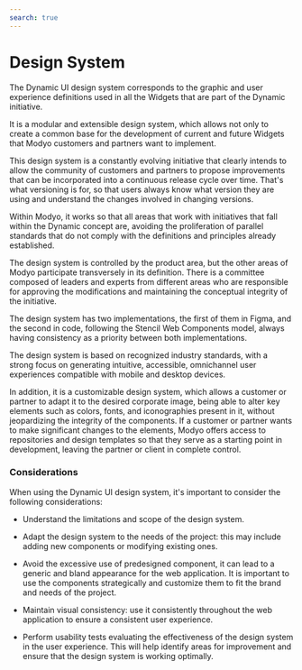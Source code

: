 ```yaml
---
search: true
---
```


# Design System

The Dynamic UI design system corresponds to the graphic and user experience definitions used in all the Widgets that are part of the Dynamic initiative.

It is a modular and extensible design system, which allows not only to create a common base for the development of current and future Widgets that Modyo customers and partners want to implement.

This design system is a constantly evolving initiative that clearly intends to allow the community of customers and partners to propose improvements that can be incorporated into a continuous release cycle over time. That's what versioning is for, so that users always know what version they are using and understand the changes involved in changing versions.

Within Modyo, it works so that all areas that work with initiatives that fall within the Dynamic concept are, avoiding the proliferation of parallel standards that do not comply with the definitions and principles already established.

The design system is controlled by the product area, but the other areas of Modyo participate transversely in its definition. There is a committee composed of leaders and experts from different areas who are responsible for approving the modifications and maintaining the conceptual integrity of the initiative.

The design system has two implementations, the first of them in Figma, and the second in code, following the Stencil Web Components model, always having consistency as a priority between both implementations. 

The design system is based on recognized industry standards, with a strong focus on generating intuitive, accessible, omnichannel user experiences compatible with mobile and desktop devices.

In addition, it is a customizable design system, which allows a customer or partner to adapt it to the desired corporate image, being able to alter key elements such as colors, fonts, and iconographies present in it, without jeopardizing the integrity of the components. If a customer or partner wants to make significant changes to the elements, Modyo offers access to repositories and design templates so that they serve as a starting point in development, leaving the partner or client in complete control.


### Considerations

When using the Dynamic UI design system, it's important to consider the following considerations:

- Understand the limitations and scope of the design system.

- Adapt the design system to the needs of the project: this may include adding new components or modifying existing ones.

- Avoid the excessive use of predesigned component, it can lead to a generic and bland appearance for the web application. It is important to use the components strategically and customize them to fit the brand and needs of the project.

- Maintain visual consistency: use it consistently throughout the web application to ensure a consistent user experience.

- Perform usability tests evaluating the effectiveness of the design system in the user experience. This will help identify areas for improvement and ensure that the design system is working optimally.
